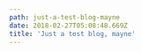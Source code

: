 ```yaml
---
path: just-a-test-blog-mayne
date: 2018-02-27T05:08:48.669Z
title: 'Just a test blog, mayne'
---
```


